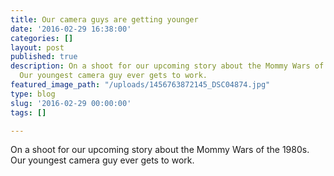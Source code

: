 ```yaml
---
title: Our camera guys are getting younger
date: '2016-02-29 16:38:00'
categories: []
layout: post
published: true
description: On a shoot for our upcoming story about the Mommy Wars of the 1980s.
  Our youngest camera guy ever gets to work.
featured_image_path: "/uploads/1456763872145_DSC04874.jpg"
type: blog
slug: '2016-02-29 00:00:00'
tags: []

---
```

On a shoot for our upcoming story about the Mommy Wars of the 1980s. Our youngest camera guy ever gets to work.

